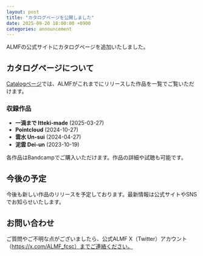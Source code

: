 ```yaml
---
layout: post
title: "カタログページを公開しました"
date: 2025-09-20 18:00:00 +0900
categories: announcement
---
```


ALMFの公式サイトにカタログページを追加いたしました。

## カタログページについて

[Catalogページ](/catalog/)では、ALMFがこれまでにリリースした作品を一覧でご覧いただけます。

### 収録作品

- **一滴まで Itteki-made** (2025-03-27)
- **Pointcloud** (2024-10-27)  
- **雲水 Un-sui** (2024-04-27)
- **泥雲 Dei-un** (2023-10-19)

各作品はBandcampでご購入いただけます。作品の詳細や試聴も可能です。

## 今後の予定

今後も新しい作品のリリースを予定しております。最新情報は公式サイトやSNSでお知らせいたします。

## お問い合わせ

ご質問やご不明な点がございましたら、公式ALMF X（Twitter）アカウント（https://x.com/ALMF_fcsc）までご連絡ください。